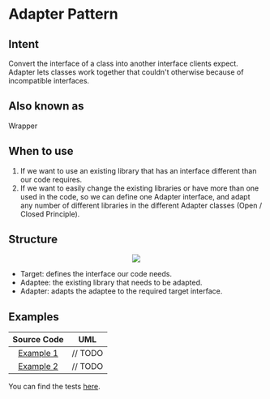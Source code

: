 # Adapter Pattern

## Intent

Convert the interface of a class into another interface clients expect. Adapter lets classes work together that couldn't otherwise because of incompatible interfaces.

## Also known as

Wrapper

## When to use

1. If we want to use an existing library that has an interface different than our code requires.
2. If we want to easily change the existing libraries or have more than one used in the code, so we can define one Adapter interface, and adapt any number of different libraries in the different Adapter classes (Open / Closed Principle).

## Structure

<p align="center">
  <img src="figures/figure_1.png">
</p>

- Target: defines the interface our code needs.
- Adaptee: the existing library that needs to be adapted.
- Adapter: adapts the adaptee to the required target interface.

## Examples

|        Source Code        |  UML   |
| :-----------------------: | :----: |
| [Example 1](example_1.ts) | // TODO |
| [Example 2](example_2.ts) | // TODO |

You can find the tests [here](index.test.ts).
